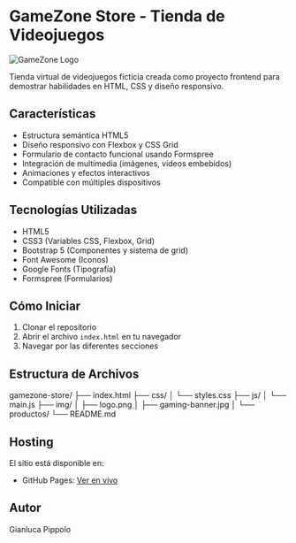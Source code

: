 # GameZone Store - Tienda de Videojuegos

![GameZone Logo](img/logo.png)

Tienda virtual de videojuegos ficticia creada como proyecto frontend para demostrar habilidades en HTML, CSS y diseño responsivo.

## Características

- Estructura semántica HTML5
- Diseño responsivo con Flexbox y CSS Grid
- Formulario de contacto funcional usando Formspree
- Integración de multimedia (imágenes, videos embebidos)
- Animaciones y efectos interactivos
- Compatible con múltiples dispositivos

## Tecnologías Utilizadas

- HTML5
- CSS3 (Variables CSS, Flexbox, Grid)
- Bootstrap 5 (Componentes y sistema de grid)
- Font Awesome (Iconos)
- Google Fonts (Tipografía)
- Formspree (Formularios)

## Cómo Iniciar

1. Clonar el repositorio
2. Abrir el archivo `index.html` en tu navegador
3. Navegar por las diferentes secciones


## Estructura de Archivos

gamezone-store/
  ├── index.html
  ├── css/
  │   └── styles.css
  ├── js/
  │   └── main.js
  ├── img/
  │   ├── logo.png
  │   ├── gaming-banner.jpg
  │   └── productos/
  └── README.md


## Hosting

El sitio está disponible en:
- GitHub Pages: [Ver en vivo](https://github.com/Gian9519/gamezone-store)

## Autor

Gianluca Pippolo
